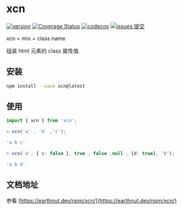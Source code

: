 # xcn

[![version](<https://img.shields.io/npm/v/xcn.svg?logo=npm&logoColor=rgb(0,0,0)&label=版本号&labelColor=rgb(73,73,228)&color=rgb(0,0,0)>)](https://www.npmjs.com/package/xcn) [![Coverage Status](<https://img.shields.io/coverallsCoverage/github/earthnutDev/xcn?logo=coveralls&label=coveralls&labelColor=rgb(12, 244, 39)&color=rgb(0,0,0)>)](https://coveralls.io/github/earthnutDev/xcn?branch=main) [![codecov](<https://img.shields.io/codecov/c/github/earthnutDev/xcn/main?logo=codecov&label=codecov&labelColor=rgb(7, 245, 245)&color=rgb(0,0,0)>)](https://codecov.io/gh/earthnutDev/xcn) [![issues 提交](<https://img.shields.io/badge/issues-提交-rgb(255,0,63)?logo=github>)](https://github.com/earthnutDev/xcn/issues)

xcn = mix + class name

组装 html 元素的 class 属性值.

## 安装

```sh
npm install --save xcn@latest
```

## 使用

```ts
import { xcn } from 'xcn';

> xcn('a' , 'b' ,'c');

'a b c'

> xcn('a', { c: false }, true , false ,null , {d: true}, 'b');

'a b d'


```

## 文档地址

参看 [https://earthnut.dev/npm/xcn/](https://earthnut.dev/npm/xcn/)
